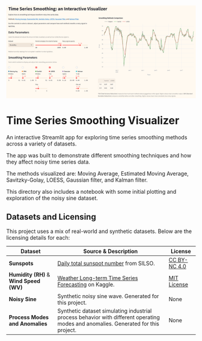 <p align="center">
  <img src="app_screenshot.png" width="600" alt="App Preview">
</p>

# Time Series Smoothing Visualizer

An interactive Streamlit app for exploring time series smoothing methods across a variety of datasets. 

The app was built to demonstrate different smoothing techniques and how they affect noisy time series data.

The methods visualized are: Moving Average, Estimated Moving Average, Savitzky-Golay, LOESS, Gaussian filter, and Kalman filter.

This directory also includes a notebook with some initial plotting and exploration of the noisy sine dataset.

## Datasets and Licensing

This project uses a mix of real-world and synthetic datasets. Below are the licensing details for each:

| Dataset                     | Source & Description                                                                                                      | License                                                                 |
|----------------------------|---------------------------------------------------------------------------------------------------------------------------|-------------------------------------------------------------------------|
| **Sunspots**               | [Daily total sunspot number](https://www.sidc.be/SILSO/datafiles) from SILSO.                                              | [CC BY-NC 4.0](https://creativecommons.org/licenses/by-nc/4.0/)         |
| **Humidity (RH)** & **Wind Speed (WV)** | [Weather Long-term Time Series Forecasting](https://www.kaggle.com/datasets/alistairking/weather-long-term-time-series-forecasting) on Kaggle. | [MIT License](https://www.mit.edu/~amini/LICENSE.md)                   |
| **Noisy Sine**             | Synthetic noisy sine wave. Generated for this project.                                                                      | None                                               |
| **Process Modes and Anomalies** | Synthetic dataset simulating industrial process behavior with different operating modes and anomalies. Generated for this project.                                                 | None                                               |




